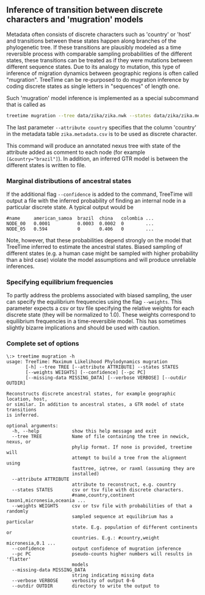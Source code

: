 ## Inference of transition between discrete characters and 'mugration' models

Metadata often consists of discrete characters such as 'country' or 'host' and transitions between these states happen along branches of the phylogenetic tree.
If these transitions are plausibly modeled as a time reversible process with comparable sampling probabilities of the different states, these transitions can be treated as if they were mutations between different sequence states.
Due to its analogy to mutation, this type of inference of migration dynamics between geographic regions is often called "mugration".
TreeTime can be re-purposed to do mugration inference by coding discrete states as single letters in "sequences" of length one.

Such 'mugration' model inference is implemented as a special subcommand that is called as
```bash
treetime mugration --tree data/zika/zika.nwk --states data/zika/zika.metadata.csv --attribute country
```
The last parameter `--attribute country` specifies that the column 'country' in the metadata table `zika.metadata.csv` is to be used as discrete character.

This command will produce an annotated nexus tree with state of the attribute added as comment to each node (for example `[&country="brazil"]`).
In addition, an inferred GTR model is between the different states is written to file.

### Marginal distributions of ancestral states
If the additional flag `--confidence` is added to the command, TreeTime will output a file with the inferred probability of finding an internal node in a particular discrete state.
A typical output would be
```
#name     american_samoa  brazil  china   colombia ...
NODE_00   0.0001          0.0003  0.0002  0        ...
NODE_05   0.594           0       0.406   0        ...
```
Note, however, that these probabilities depend strongly on the model that TreeTime inferred to estimate the ancestral states.
Biased sampling of different states (e.g. a human case might be sampled with higher probability than a bird case) violate the model assumptions and will produce unreliable inferences.

### Specifying equilibrium frequencies
To partly address the problems associated with biased sampling, the user can specify the equilibrium frequencies using the flag `--weights`.
This parameter expects a csv or tsv file specifying the relative weights for each discrete state (they will be normalized to 1.0).
These weights correspond to equilibrium frequencies in a time-reversible model.
This has sometimes slightly bizarre implications and should be used with caution.

### Complete set of options
```
\:> treetime mugration -h
usage: TreeTime: Maximum Likelihood Phylodynamics mugration
       [-h] --tree TREE [--attribute ATTRIBUTE] --states STATES
       [--weights WEIGHTS] [--confidence] [--pc PC]
       [--missing-data MISSING_DATA] [--verbose VERBOSE] [--outdir OUTDIR]

Reconstructs discrete ancestral states, for example geographic location, host,
or similar. In addition to ancestral states, a GTR model of state transitions
is inferred.

optional arguments:
  -h, --help            show this help message and exit
  --tree TREE           Name of file containing the tree in newick, nexus, or
                        phylip format. If none is provided, treetime will
                        attempt to build a tree from the alignment using
                        fasttree, iqtree, or raxml (assuming they are
                        installed)
  --attribute ATTRIBUTE
                        attribute to reconstruct, e.g. country
  --states STATES       csv or tsv file with discrete characters.
                        #name,country,continent taxon1,micronesia,oceania ...
  --weights WEIGHTS     csv or tsv file with probabilities of that a randomly
                        sampled sequence at equilibrium has a particular
                        state. E.g. population of different continents or
                        countries. E.g.: #country,weight micronesia,0.1 ...
  --confidence          output confidence of mugration inference
  --pc PC               pseudo-counts higher numbers will results in 'flatter'
                        models
  --missing-data MISSING_DATA
                        string indicating missing data
  --verbose VERBOSE     verbosity of output 0-6
  --outdir OUTDIR       directory to write the output to
```